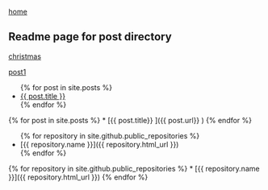 [home](../home)

## Readme page for post directory

[christmas](./2022-12-09-noel)

[post1](./2022-12-09-post1)

<ul>
  {% for post in site.posts %}
    <li>
      <a href="{{ post.url }}">{{ post.title }}</a>
    </li>
  {% endfor %}
</ul>

{% for post in site.posts %}
    * [{{ post.title}} ]({{ post.url}} )
{% endfor %}

<ul>
    {% for repository in site.github.public_repositories %}
    <li>
      [{{ repository.name }}]({{ repository.html_url }})
    </li>
  {% endfor %}
</ul>

{% for repository in site.github.public_repositories %}
    * [{{ repository.name }}]({{ repository.html_url }})
{% endfor %}
